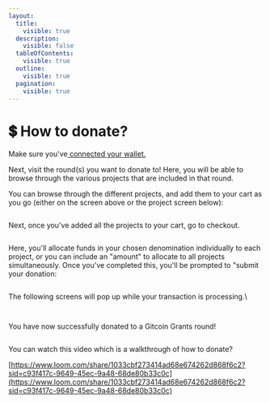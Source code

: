 ```yaml
---
layout:
  title:
    visible: true
  description:
    visible: false
  tableOfContents:
    visible: true
  outline:
    visible: true
  pagination:
    visible: true
---
```


# 💲 How to donate?

Make sure you've[ connected your wallet.](https://support.gitcoin.co/gitcoin-knowledge-base/gitcoin-grants-program/supporter-donor-faq/how-to-connect-your-wallet)

Next, visit the round(s) you want to donate to! Here, you will be able to browse through the various projects that are included in that round.&#x20;

You can browse through the different projects, and add them to your cart as you go (either on the screen above or the project screen below):

<figure><img src="https://lh7-us.googleusercontent.com/bZcYkhra8cmXZ4VSbHrVOGCjHJ8Ec5dgFKLNZQdk8xLyHRL2w9xDr3GiD0GwqnXq4U8iBwiRbOcKxGDVkYLGd3y1ykXXxEyBA-l7m5xF8wzgTnesAqXPXe3h1yGbJGDMFWLOTB2opeU-Vfx1C1pIE6E" alt=""><figcaption></figcaption></figure>

Next, once you've added all the projects to your cart, go to checkout.

<figure><img src="https://lh7-us.googleusercontent.com/6hCmwaNIsGaBs6cVvxwRj6ICLqipTG4OjrAVHYU0Paa_m2uaM83tTyhkU4-_A8DejNYgJSP5dura80MkwZqh5UtsX7VeNuW8oAEpDtDY3HDT49xpRRiiWlSkjvkxTqrrL6JRlwb33Hx_KvomsYUsSiw" alt=""><figcaption></figcaption></figure>

Here, you'll allocate funds in your chosen denomination individually to each project, or you can include an "amount" to allocate to all projects simultaneously. Once you've completed this, you'll be prompted to "submit your donation:

<figure><img src="https://lh7-us.googleusercontent.com/lEumsWfhR9pfvdBTmgWCiM23eyyYbVFlGYV6lYuoU6j9FrKvFYLYQGy3poAcrbSe0n2gDC7tJCNDccyCrlVOAoidOQIVhpStAzPtF9aZCogf8GL-SvyXF0L9DRKNtsQIsNwxux4WEZQu6KCCEZHtrE4" alt=""><figcaption></figcaption></figure>

The following screens will pop up while your transaction is processing.\


<figure><img src="https://lh7-us.googleusercontent.com/eB1_d3Yg3I9g44kgJ1CvOgvp7UAfRpgonVC359k1SuI78Lg2VT2k5fMC1b-RXKkLH84fCJTd-sey07Q7eLaRFQ7hjXq5cCdVaDrXi2C62eNA9Q_-ab4pssA8xSpg9mdbFQ1V8dRtcwnNpL_IMmV_FWY" alt=""><figcaption></figcaption></figure>

<figure><img src="https://lh7-us.googleusercontent.com/OiJYkb8DvafLTU0_LJ8HHb2Cr2ICAkq1TztAqHqdocNWQteJDW-nY5iM3cjgtn6EYAmpDfk5tHDvwT1TWbQubobpyUJgs18No60ze2auDiqi8dhptBAhVYrxV_hr1HoJQ_-ordfmGqfirKhjqsdA1Os" alt=""><figcaption></figcaption></figure>

You have now successfully donated to a Gitcoin Grants round!&#x20;

<figure><img src="https://lh7-us.googleusercontent.com/H1ZYTSOTkEvlJ48HujGp33Hz3IaF6qYeCr-DhZoEjCeK_sxR0g-NVSPrhaq7bYMr34jWKYu6sxHRWWXKcWBK6t2rc960krO2gHIGDjJ6E0SlQAjyxBg2puNcs9ANco3hjr5YWiBEYhGP0Tr2zAVW_z4" alt=""><figcaption></figcaption></figure>

You can watch this video which is a walkthrough of how to donate?

[https://www.loom.com/share/1033cbf273414ad68e674262d868f6c2?sid=c93f417c-9649-45ec-9a48-68de80b33c0c](https://www.loom.com/share/1033cbf273414ad68e674262d868f6c2?sid=c93f417c-9649-45ec-9a48-68de80b33c0c)
